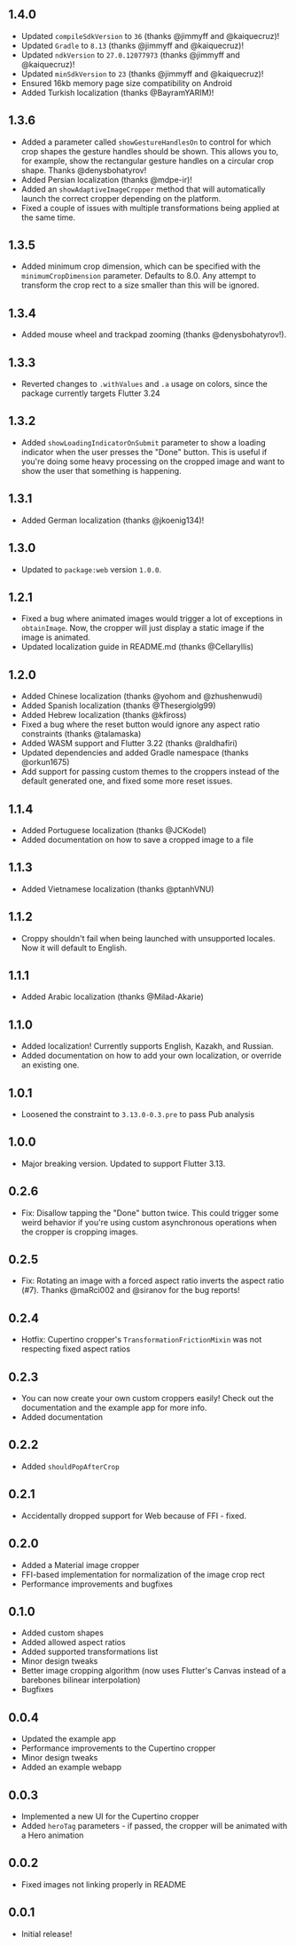 ## 1.4.0

* Updated `compileSdkVersion` to `36` (thanks @jimmyff and @kaiquecruz)!
* Updated `Gradle` to `8.13` (thanks @jimmyff and @kaiquecruz)!
* Updated `ndkVersion` to `27.0.12077973` (thanks @jimmyff and @kaiquecruz)!
* Updated `minSdkVersion` to `23` (thanks @jimmyff and @kaiquecruz)!
* Ensured 16kb memory page size compatibility on Android
* Added Turkish localization (thanks @BayramYARIM)!

## 1.3.6

* Added a parameter called `showGestureHandlesOn` to control for which crop shapes the gesture handles should be shown. This allows you to, for example, show the rectangular gesture handles on a circular crop shape. Thanks @denysbohatyrov!
* Added Persian localization (thanks @mdpe-ir)!
* Added an `showAdaptiveImageCropper` method that will automatically launch the correct cropper depending on the platform.
* Fixed a couple of issues with multiple transformations being applied at the same time.

## 1.3.5

* Added minimum crop dimension, which can be specified with the `minimumCropDimension` parameter. Defaults to 8.0. Any attempt to transform the crop rect to a size smaller than this will be ignored.

## 1.3.4

* Added mouse wheel and trackpad zooming (thanks @denysbohatyrov!).

## 1.3.3

* Reverted changes to `.withValues` and `.a` usage on colors, since the package currently targets Flutter 3.24

## 1.3.2

* Added `showLoadingIndicatorOnSubmit` parameter to show a loading indicator when the user presses the "Done" button. This is useful if you're doing some heavy processing on the cropped image and want to show the user that something is happening.

## 1.3.1

* Added German localization (thanks @jkoenig134)! 

## 1.3.0

* Updated to `package:web` version `1.0.0`.

## 1.2.1

* Fixed a bug where animated images would trigger a lot of exceptions in `obtainImage`. Now, the cropper will just display a static image if the image is animated.
* Updated localization guide in README.md (thanks @Cellaryllis)

## 1.2.0

* Added Chinese localization (thanks @yohom and @zhushenwudi)
* Added Spanish localization (thanks @Thesergiolg99)
* Added Hebrew localization (thanks @kfiross)
* Fixed a bug where the reset button would ignore any aspect ratio constraints (thanks @talamaska)
* Added WASM support and Flutter 3.22 (thanks @raldhafiri)
* Updated dependencies and added Gradle namespace (thanks @orkun1675)
* Add support for passing custom themes to the croppers instead of the default generated one, and fixed some more reset issues.

## 1.1.4

* Added Portuguese localization (thanks @JCKodel)
* Added documentation on how to save a cropped image to a file

## 1.1.3

* Added Vietnamese localization (thanks @ptanhVNU)

## 1.1.2

* Croppy shouldn't fail when being launched with unsupported locales. Now it will default to English.

## 1.1.1

* Added Arabic localization (thanks @Milad-Akarie)

## 1.1.0

* Added localization! Currently supports English, Kazakh, and Russian.
* Added documentation on how to add your own localization, or override an existing one.

## 1.0.1

* Loosened the constraint to `3.13.0-0.3.pre` to pass Pub analysis

## 1.0.0

* Major breaking version. Updated to support Flutter 3.13.

## 0.2.6

* Fix: Disallow tapping the "Done" button twice. This could trigger some weird behavior if you're using custom asynchronous operations when the cropper is cropping images.

## 0.2.5

* Fix: Rotating an image with a forced aspect ratio inverts the aspect ratio (#7). Thanks @maRci002 and @siranov for the bug reports!

## 0.2.4

* Hotfix: Cupertino cropper's `TransformationFrictionMixin` was not respecting fixed aspect ratios

## 0.2.3

* You can now create your own custom croppers easily! Check out the documentation and the example app for more info.
* Added documentation

## 0.2.2

* Added `shouldPopAfterCrop`

## 0.2.1

* Accidentally dropped support for Web because of FFI - fixed.

## 0.2.0

* Added a Material image cropper
* FFI-based implementation for normalization of the image crop rect
* Performance improvements and bugfixes

## 0.1.0

* Added custom shapes
* Added allowed aspect ratios
* Added supported transformations list
* Minor design tweaks
* Better image cropping algorithm (now uses Flutter's Canvas instead of a barebones bilinear interpolation)
* Bugfixes

## 0.0.4

* Updated the example app
* Performance improvements to the Cupertino cropper
* Minor design tweaks
* Added an example webapp

## 0.0.3

* Implemented a new UI for the Cupertino cropper
* Added `heroTag` parameters - if passed, the cropper will be animated with a Hero animation

## 0.0.2

* Fixed images not linking properly in README

## 0.0.1

* Initial release!
